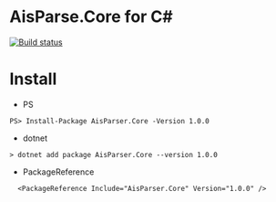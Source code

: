 AisParse.Core for C#
=================
[![Build status](https://ci.appveyor.com/api/projects/status/nh0mjhx4f58lpt3e?svg=true)](https://ci.appveyor.com/project/zwq000/aisparser)

# Install
- PS
```PS
PS> Install-Package AisParser.Core -Version 1.0.0
```
- dotnet
```dotnet
> dotnet add package AisParser.Core --version 1.0.0
```
- PackageReference
```
  <PackageReference Include="AisParser.Core" Version="1.0.0" />
```